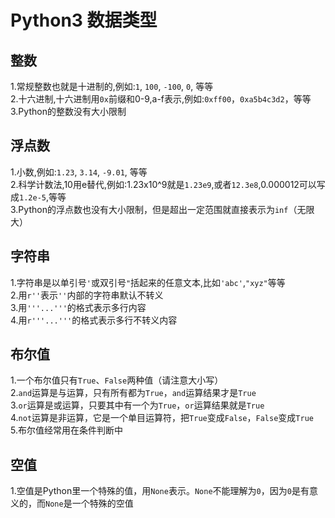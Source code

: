 # Python3 数据类型

## 整数
1.常规整数也就是十进制的,例如:`1`, `100`, `-100`, `0`, 等等  
2.十六进制,十六进制用`0x`前缀和0-9,a-f表示,例如:`0xff00`，`0xa5b4c3d2`，等等  
3.Python的整数没有大小限制  

## 浮点数
1.小数,例如:`1.23`, `3.14`, `-9.01`, 等等  
2.科学计数法,10用e替代,例如:1.23x10^9就是`1.23e9`,或者`12.3e8`,0.000012可以写成`1.2e-5`,等等  
3.Python的浮点数也没有大小限制，但是超出一定范围就直接表示为`inf`（无限大）  

## 字符串
1.字符串是以单引号`'`或双引号`"`括起来的任意文本,比如`'abc'`,`"xyz"`等等  
2.用`r''`表示`''`内部的字符串默认不转义  
3.用`'''...'''`的格式表示多行内容  
4.用`r'''...'''`的格式表示多行不转义内容  

## 布尔值
1.一个布尔值只有`True`、`False`两种值（请注意大小写）  
2.`and`运算是与运算，只有所有都为`True`，`and`运算结果才是`True`  
3.`or`运算是或运算，只要其中有一个为`True`，`or`运算结果就是`True`  
4.`not`运算是非运算，它是一个单目运算符，把`True`变成`False`，`False`变成`True`  
5.布尔值经常用在条件判断中  

## 空值  
1.空值是Python里一个特殊的值，用`None`表示。`None`不能理解为`0`，因为`0`是有意义的，而`None`是一个特殊的空值  

## 